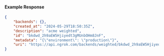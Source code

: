 <!-- Code generated for API Clients. DO NOT EDIT. -->

#### Example Response

```json
{
	"backends": {},
	"created_at": "2024-05-29T18:50:35Z",
	"description": "acme weighted",
	"id": "bkdwd_2h9aEW5Hjiyedt3gMUnbOHm8JnF",
	"metadata": "{\"environment\": \"production\"}",
	"uri": "https://api.ngrok.com/backends/weighted/bkdwd_2h9aEW5Hjiyedt3gMUnbOHm8JnF"
}
```
